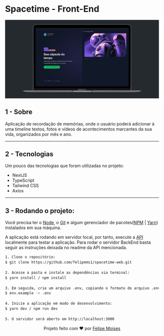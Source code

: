 # Spacetime - Front-End

<div align="center">
  <img src="./public/preview.jpg" alt="demonstração do projeto" >
</div>

## 1 - Sobre

Aplicação de recordação de memórias, onde o usuário poderá adicionar à uma timeline textos, fotos e vídeos de acontecimentos marcantes da sua vida, organizados por mês e ano.

---

## 2 - Tecnologias

Um pouco das tecnologias que foram utilizadas no projeto: 

- NextJS
- TypeScript
- Tailwind CSS
- Axios

---

## 3 - Rodando o projeto:

Você precisa ter o [Node](https://nodejs.org/en/), o [Git](https://git-scm.com/) e algum gerenciador de pacotes([NPM](https://docs.npmjs.com/downloading-and-installing-node-js-and-npm/) | [Yarn](https://classic.yarnpkg.com/lang/en/docs/install)) instalados em sua máquina.

A aplicação está rodando em servidor local, por tanto, execute a [API](https://github.com/felipems1/spacetime-server.git) localmente para testar a aplicação. Para rodar o servidor BackEnd basta seguir as instruções deixada no readme da API mencionada.

```bash
1. Clone o repositório:
$ git clone https://github.com/felipems1/spacetime-web.git

2. Acesse a pasta e instale as dependências via terminal:
$ yarn install / npm install

3. Em seguida, crie um arquivo .env, copiando o formato do arquivo .env.example:
$ env.example -> .env

4. Inicie a aplicação em modo de desenvolvimento:
$ yarn dev / npm run dev

5. O servidor será aberto em http://localhost:3000
```

<p align="center">Projeto feito com ❤️ por <a href="https://www.linkedin.com/in/felipems12/">Felipe Moises</a></p>